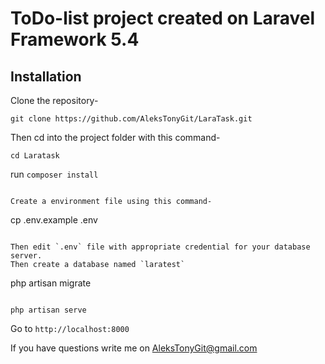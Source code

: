 # ToDo-list project created on Laravel Framework 5.4

## Installation

Clone the repository-
```
git clone https://github.com/AleksTonyGit/LaraTask.git
```

Then cd into the project folder with this command-
```
cd Laratask
```

run `composer install`
```

Create a environment file using this command-
```
cp .env.example .env
```

Then edit `.env` file with appropriate credential for your database server.
Then create a database named `laratest`
```
php artisan migrate
```

php artisan serve
```

Go to `http://localhost:8000`

If you have questions write me on AleksTonyGit@gmail.com